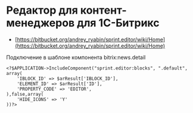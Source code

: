 # Редактор для контент-менеджеров для 1С-Битрикс #

* [https://bitbucket.org/andrey_ryabin/sprint.editor/wiki/Home](https://bitbucket.org/andrey_ryabin/sprint.editor/wiki/Home)

Подключение в шаблоне компонента bitrix:news.detail

```
<?$APPLICATION->IncludeComponent("sprint.editor:blocks", ".default", array(
    'IBLOCK_ID' => $arResult['IBLOCK_ID'],
    'ELEMENT_ID' => $arResult['ID'],
    'PROPERTY_CODE' => 'EDITOR',
),false,array(
    'HIDE_ICONS' => 'Y'
))?>

```